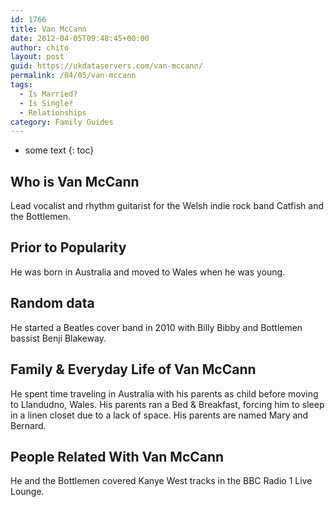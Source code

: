 ```yaml
---
id: 1766
title: Van McCann
date: 2012-04-05T09:48:45+00:00
author: chito
layout: post
guid: https://ukdataservers.com/van-mccann/
permalink: /04/05/van-mccann
tags:
  - Is Married?
  - Is Single?
  - Relationships
category: Family Guides
---
```


* some text
{: toc}
          
          
## Who is  Van McCann
                  
                  
                  
Lead vocalist and rhythm guitarist for the Welsh indie rock band Catfish and the Bottlemen.
                  
                
                
                
## Prior to Popularity 
                  
                  
                  
He was born in Australia and moved to Wales when he was young.
                  
                
                
                
## Random data 
                  
                  
                  
He started a Beatles cover band in 2010 with Billy Bibby and Bottlemen bassist Benji Blakeway.
                  
                
                
                
## Family & Everyday Life of Van McCann
                  
                  
                  
He spent time traveling in Australia with his parents as child before moving to Llandudno, Wales. His parents ran a Bed & Breakfast, forcing him to sleep in a linen closet due to a lack of space. His parents are named Mary and Bernard.
                  
                
                
                
## People Related With  Van McCann
                  
                  
                  
He and the Bottlemen covered Kanye West tracks in the BBC Radio 1 Live Lounge.
                  
                
              
            
          
          
          
    
    
  
